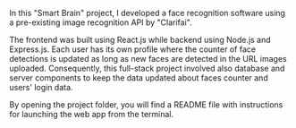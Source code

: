 In this "Smart Brain" project, I developed a face recognition software using a pre-existing image recognition API by "Clarifai".

The frontend was built using React.js while backend using Node.js and Express.js. Each user has its own profile where the counter of face detections is updated as long as new faces are detected in the URL images uploaded. Consequently, this full-stack project involved also database and server components to keep the data updated about faces counter and users' login data.

By opening the project folder, you will find a README file with instructions for launching the web app from the terminal.
